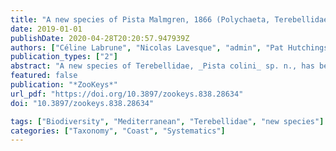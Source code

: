 ```yaml
---
title: "A new species of Pista Malmgren, 1866 (Polychaeta, Terebellidae) from the north-western Mediterranean Sea"
date: 2019-01-01
publishDate: 2020-04-28T20:20:57.947939Z
authors: ["Céline Labrune", "Nicolas Lavesque", "admin", "Pat Hutchings"]
publication_types: ["2"]
abstract: "A new species of Terebellidae, _Pista colini_ sp. n., has been identified from the harbour of Banyuls-sur-Mer, north-western Mediterranean Sea. This new species was found in very high densities, exclusively in gravelly sand deposited manually, and was not found in the original source habitat of the gravel. This species is characterized by the colour of the ventral shields with pinkish anterior part and a blood red posterior part in live specimens, a pair of unequal-sized plumose branchiae inserted on segment II and anterior thoracic neuropodia with long-handled uncini. The presence of long-handled uncini even in the smallest specimens constitutes the major difference between _Pista colini_ sp. n. and other _Pista_ species with a single pair of branchiae such as _P. lornensis_ and _P. bansei_."
featured: false
publication: "*ZooKeys*"
url_pdf: "https://doi.org/10.3897/zookeys.838.28634"
doi: "10.3897/zookeys.838.28634"

tags: ["Biodiversity", "Mediterranean", "Terebellidae", "new species"]
categories: ["Taxonomy", "Coast", "Systematics"]
---
```


